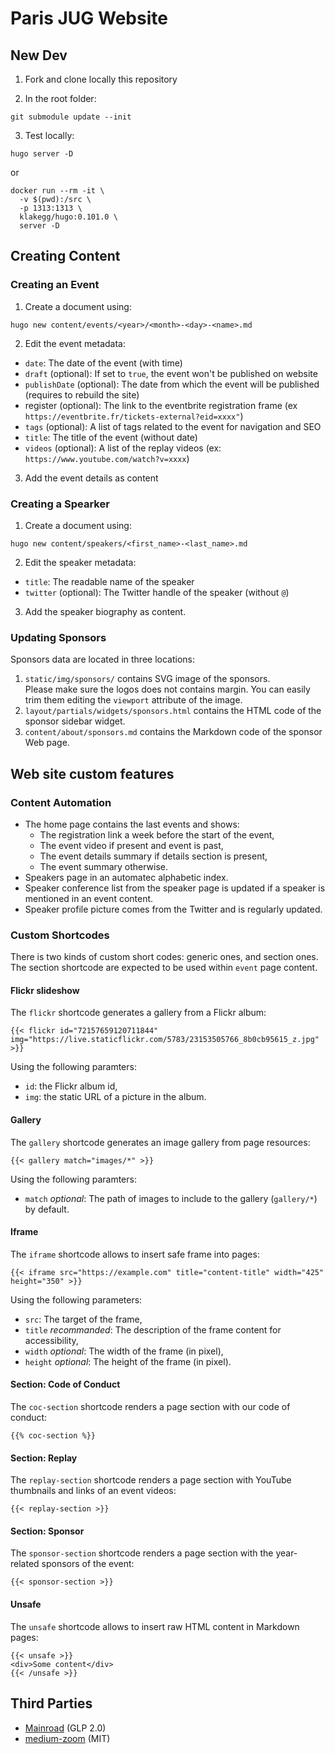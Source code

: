 # Paris JUG Website

## New Dev

1. Fork and clone locally this repository

2. In the root folder:

```shell
git submodule update --init
```

3. Test locally:

```shell
hugo server -D
```

or

```shell
docker run --rm -it \
  -v $(pwd):/src \
  -p 1313:1313 \
  klakegg/hugo:0.101.0 \
  server -D
```  

## Creating Content

### Creating an Event

1. Create a document using:

```shell
hugo new content/events/<year>/<month>-<day>-<name>.md
```

2. Edit the event metadata:

- `date`: The date of the event (with time)
- `draft` (optional): If set to `true`, the event won't be published on website
- `publishDate` (optional): The date from which the event will be published (requires to rebuild the site)
- register (optional): The link to the eventbrite registration frame (ex `https://eventbrite.fr/tickets-external?eid=xxxx"`)
- `tags` (optional): A list of tags related to the event for navigation and SEO
- `title`: The title of the event (without date)
- `videos` (optional): A list of the replay videos (ex: `https://www.youtube.com/watch?v=xxxx`)

3. Add the event details as content

### Creating a Spearker

1. Create a document using:

```shell
hugo new content/speakers/<first_name>-<last_name>.md
```

2. Edit the speaker metadata:

- `title`: The readable name of the speaker
- `twitter` (optional): The Twitter handle of the speaker (without `@`)

3. Add the speaker biography as content.

### Updating Sponsors

Sponsors data are located in three locations:

1. `static/img/sponsors/` contains SVG image of the sponsors.  
   Please make sure the logos does not contains margin.
   You can easily trim them editing the `viewport` attribute of the image.
2. `layout/partials/widgets/sponsors.html` contains the HTML code of the sponsor sidebar widget.
3. `content/about/sponsors.md` contains the Markdown code of the sponsor Web page.

## Web site custom features

### Content Automation

- The home page contains the last events and shows:
  - The registration link a week before the start of the event,
  - The event video if present and event is past,
  - The event details summary if details section is present,
  - The event summary otherwise.
- Speakers page in an automatec alphabetic index.
- Speaker conference list from the speaker page is updated if a speaker is mentioned in an event content.
- Speaker profile picture comes from the Twitter and is regularly updated.

### Custom Shortcodes

There is two kinds of custom short codes: generic ones, and section ones.
The section shortcode are expected to be used within `event` page content.

#### Flickr slideshow

The `flickr` shortcode generates a gallery from a Flickr album:

`{{< flickr id="72157659120711844" img="https://live.staticflickr.com/5783/23153505766_8b0cb95615_z.jpg" >}}`

Using the following paramters:

- `id`: the Flickr album id,
- `img`: the static URL of a picture in the album.

#### Gallery

The `gallery` shortcode generates an image gallery from page resources:

`{{< gallery match="images/*" >}}`

Using the following paramters:

- `match` _optional_: The path of images to include to the gallery (`gallery/*`) by default.

#### Iframe

The `iframe` shortcode allows to insert safe frame into pages:

`{{< iframe src="https://example.com" title="content-title" width="425" height="350" >}}`

Using the following parameters:

- `src`: The target of the frame,
- `title` _recommanded_: The description of the frame content for accessibility,
- `width` _optional_: The width of the frame (in pixel),
- `height` _optional_: The height of the frame (in pixel).

#### Section: Code of Conduct

The `coc-section` shortcode renders a page section with our code of conduct:

`{{% coc-section %}}`

#### Section: Replay

The `replay-section` shortcode renders a page section with YouTube thumbnails and links of an event videos:

`{{< replay-section >}}`

#### Section: Sponsor

The `sponsor-section` shortcode renders a page section with the year-related sponsors of the event:

`{{< sponsor-section >}}`

#### Unsafe

The `unsafe` shortcode allows to insert raw HTML content in Markdown pages:

```
{{< unsafe >}}
<div>Some content</div>
{{< /unsafe >}}
```

## Third Parties

- [Mainroad](https://github.com/Vimux/Mainroad) (GLP 2.0)
- [medium-zoom](https://github.com/francoischalifour/medium-zoom) (MIT)
